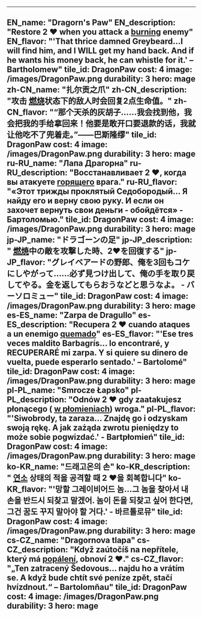 ---

EN_name: "Dragorn's Paw"
EN_description: "Restore 2 ❤️ when you attack a  <u>burning</u> enemy"
EN_flavor: "'That thrice damned Greybeard...I will find him, and I WILL get my hand back. And if he wants his money back, he can whistle for it.' – Bartholomew"
tile_id: DragonPaw
cost: 4
image: /images/DragonPaw.png
durability: 3
hero: mage
zh-CN_name: "扎尔贡之爪"
zh-CN_description: "攻击 <u>燃烧</u>状态下的敌人时会回复2点生命值。"
zh-CN_flavor: "“那个天杀的灰胡子……我会找到他，我会把我的手给拿回来！他要是敢开口要退款的话，我就让他吃不了兜着走。”——巴斯隆缪"
tile_id: DragonPaw
cost: 4
image: /images/DragonPaw.png
durability: 3
hero: mage
ru-RU_name: "Лапа Драгорна"
ru-RU_description: "Восстанавливает 2 ❤️, когда вы атакуете  <u>горящего</u> врага."
ru-RU_flavor: "«Этот трижды проклятый Седобородый... Я найду его и верну свою руку. И если он захочет вернуть свои деньги - обойдётся» - Бартоломью."
tile_id: DragonPaw
cost: 4
image: /images/DragonPaw.png
durability: 3
hero: mage
jp-JP_name: "ドラゴーンの足"
jp-JP_description: " <u>燃焼</u>中の敵を攻撃した時、2❤️を回復する"
jp-JP_flavor: "グレイベアードの野郎、俺を3回もコケにしやがって……必ず見つけ出して、俺の手を取り戻してやる。金を返してもらおうなどと思うなよ。 - バーソロミュー"
tile_id: DragonPaw
cost: 4
image: /images/DragonPaw.png
durability: 3
hero: mage
es-ES_name: "Zarpa de Dragullo"
es-ES_description: "Recupera 2 ❤️ cuando ataques a un enemigo  <u>quemado</u>"
es-ES_flavor: "'Ese tres veces maldito Barbagrís... lo encontraré, y RECUPERARÉ mi zarpa. Y si quiere su dinero de vuelta, puede esperarlo sentado.' – Bartolomé"
tile_id: DragonPaw
cost: 4
image: /images/DragonPaw.png
durability: 3
hero: mage
pl-PL_name: "Smrocze Łapsko"
pl-PL_description: "Odnów 2 ❤️ gdy zaatakujesz płonącego ( <u>w płomieniach</u>) wroga."
pl-PL_flavor: "'Siwobrody, ta zaraza... Znajdę go i odzyskam swoją rękę. A jak zażąda zwrotu pieniędzy to może sobie pogwizdać.' - Bartpłomień"
tile_id: DragonPaw
cost: 4
image: /images/DragonPaw.png
durability: 3
hero: mage
ko-KR_name: "드래고온의 손"
ko-KR_description: " <u>연소</u> 상태의 적을 공격할 때 2 ❤️을 회복합니다"
ko-KR_flavor: "'망할 그레이비어드 놈...그 놈을 찾아서 내 손을 반드시 되찾고 말겠어. 놈이 돈을 되찾고 싶어 한다면, 그건 꿈도 꾸지 말아야 할 거다.' - 바르톨로뮤"
tile_id: DragonPaw
cost: 4
image: /images/DragonPaw.png
durability: 3
hero: mage
cs-CZ_name: "Dragornova tlapa"
cs-CZ_description: "Když zaútočíš na nepřítele, který má  <u>popálení</u>, obnoví 2 ❤️."
cs-CZ_flavor: "„Ten zatracený Šedovous... najdu ho a vrátím se. A když bude chtít své peníze zpět, stačí hvízdnout.“ – Bartolomňau"
tile_id: DragonPaw
cost: 4
image: /images/DragonPaw.png
durability: 3
hero: mage
---